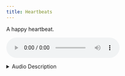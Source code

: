 ```yaml
---
title: Heartbeats
---
```


A happy heartbeat.

<audio controls src="/audio/2017-07-05-heartbeat.m4a"></audio>

<details>
  <summary>Audio Description</summary>
  <p>A fast heart beat thumps from the cracking ultrasound speaker.</p>
  <p>Keven giggles.</p>
  <p>The midwife begins explain the sounds we're hearing. A heartbeat of 150 beats per minute.</p>
</details>
